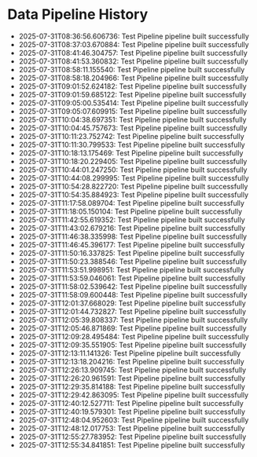 # Data Pipeline History

- 2025-07-31T08:36:56.606736: Test Pipeline pipeline built successfully
- 2025-07-31T08:37:03.670884: Test Pipeline pipeline built successfully
- 2025-07-31T08:41:46.304757: Test Pipeline pipeline built successfully
- 2025-07-31T08:41:53.360832: Test Pipeline pipeline built successfully
- 2025-07-31T08:58:11.155540: Test Pipeline pipeline built successfully
- 2025-07-31T08:58:18.204966: Test Pipeline pipeline built successfully
- 2025-07-31T09:01:52.624182: Test Pipeline pipeline built successfully
- 2025-07-31T09:01:59.685122: Test Pipeline pipeline built successfully
- 2025-07-31T09:05:00.535414: Test Pipeline pipeline built successfully
- 2025-07-31T09:05:07.609915: Test Pipeline pipeline built successfully
- 2025-07-31T10:04:38.697351: Test Pipeline pipeline built successfully
- 2025-07-31T10:04:45.757673: Test Pipeline pipeline built successfully
- 2025-07-31T10:11:23.752742: Test Pipeline pipeline built successfully
- 2025-07-31T10:11:30.799533: Test Pipeline pipeline built successfully
- 2025-07-31T10:18:13.175469: Test Pipeline pipeline built successfully
- 2025-07-31T10:18:20.229405: Test Pipeline pipeline built successfully
- 2025-07-31T10:44:01.247250: Test Pipeline pipeline built successfully
- 2025-07-31T10:44:08.299995: Test Pipeline pipeline built successfully
- 2025-07-31T10:54:28.822720: Test Pipeline pipeline built successfully
- 2025-07-31T10:54:35.884923: Test Pipeline pipeline built successfully
- 2025-07-31T11:17:58.089704: Test Pipeline pipeline built successfully
- 2025-07-31T11:18:05.150104: Test Pipeline pipeline built successfully
- 2025-07-31T11:42:55.619352: Test Pipeline pipeline built successfully
- 2025-07-31T11:43:02.679216: Test Pipeline pipeline built successfully
- 2025-07-31T11:46:38.335998: Test Pipeline pipeline built successfully
- 2025-07-31T11:46:45.396177: Test Pipeline pipeline built successfully
- 2025-07-31T11:50:16.337825: Test Pipeline pipeline built successfully
- 2025-07-31T11:50:23.388546: Test Pipeline pipeline built successfully
- 2025-07-31T11:53:51.998951: Test Pipeline pipeline built successfully
- 2025-07-31T11:53:59.046061: Test Pipeline pipeline built successfully
- 2025-07-31T11:58:02.539642: Test Pipeline pipeline built successfully
- 2025-07-31T11:58:09.600448: Test Pipeline pipeline built successfully
- 2025-07-31T12:01:37.668029: Test Pipeline pipeline built successfully
- 2025-07-31T12:01:44.732827: Test Pipeline pipeline built successfully
- 2025-07-31T12:05:39.808337: Test Pipeline pipeline built successfully
- 2025-07-31T12:05:46.871869: Test Pipeline pipeline built successfully
- 2025-07-31T12:09:28.495484: Test Pipeline pipeline built successfully
- 2025-07-31T12:09:35.551905: Test Pipeline pipeline built successfully
- 2025-07-31T12:13:11.141326: Test Pipeline pipeline built successfully
- 2025-07-31T12:13:18.204216: Test Pipeline pipeline built successfully
- 2025-07-31T12:26:13.909745: Test Pipeline pipeline built successfully
- 2025-07-31T12:26:20.961591: Test Pipeline pipeline built successfully
- 2025-07-31T12:29:35.814188: Test Pipeline pipeline built successfully
- 2025-07-31T12:29:42.863095: Test Pipeline pipeline built successfully
- 2025-07-31T12:40:12.527711: Test Pipeline pipeline built successfully
- 2025-07-31T12:40:19.579301: Test Pipeline pipeline built successfully
- 2025-07-31T12:48:04.952603: Test Pipeline pipeline built successfully
- 2025-07-31T12:48:12.017753: Test Pipeline pipeline built successfully
- 2025-07-31T12:55:27.783952: Test Pipeline pipeline built successfully
- 2025-07-31T12:55:34.841851: Test Pipeline pipeline built successfully
